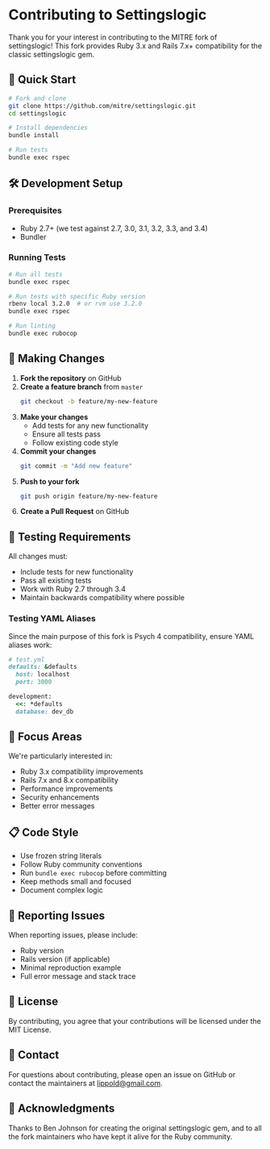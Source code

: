 # Contributing to Settingslogic

Thank you for your interest in contributing to the MITRE fork of settingslogic! This fork provides Ruby 3.x and Rails 7.x+ compatibility for the classic settingslogic gem.

## 🚀 Quick Start

```bash
# Fork and clone
git clone https://github.com/mitre/settingslogic.git
cd settingslogic

# Install dependencies
bundle install

# Run tests
bundle exec rspec
```

## 🛠️ Development Setup

### Prerequisites

- Ruby 2.7+ (we test against 2.7, 3.0, 3.1, 3.2, 3.3, and 3.4)
- Bundler

### Running Tests

```bash
# Run all tests
bundle exec rspec

# Run tests with specific Ruby version
rbenv local 3.2.0  # or rvm use 3.2.0
bundle exec rspec

# Run linting
bundle exec rubocop
```

## 📝 Making Changes

1. **Fork the repository** on GitHub
2. **Create a feature branch** from `master`
   ```bash
   git checkout -b feature/my-new-feature
   ```
3. **Make your changes**
   - Add tests for any new functionality
   - Ensure all tests pass
   - Follow existing code style
4. **Commit your changes**
   ```bash
   git commit -m "Add new feature"
   ```
5. **Push to your fork**
   ```bash
   git push origin feature/my-new-feature
   ```
6. **Create a Pull Request** on GitHub

## 🧪 Testing Requirements

All changes must:
- Include tests for new functionality
- Pass all existing tests
- Work with Ruby 2.7 through 3.4
- Maintain backwards compatibility where possible

### Testing YAML Aliases

Since the main purpose of this fork is Psych 4 compatibility, ensure YAML aliases work:

```ruby
# test.yml
defaults: &defaults
  host: localhost
  port: 3000

development:
  <<: *defaults
  database: dev_db
```

## 🎯 Focus Areas

We're particularly interested in:
- Ruby 3.x compatibility improvements
- Rails 7.x and 8.x compatibility
- Performance improvements
- Security enhancements
- Better error messages

## 📋 Code Style

- Use frozen string literals
- Follow Ruby community conventions
- Run `bundle exec rubocop` before committing
- Keep methods small and focused
- Document complex logic

## 🐛 Reporting Issues

When reporting issues, please include:
- Ruby version
- Rails version (if applicable)
- Minimal reproduction example
- Full error message and stack trace

## 📄 License

By contributing, you agree that your contributions will be licensed under the MIT License.

## 📧 Contact

For questions about contributing, please open an issue on GitHub or contact the maintainers at lippold@gmail.com.

## 🙏 Acknowledgments

Thanks to Ben Johnson for creating the original settingslogic gem, and to all the fork maintainers who have kept it alive for the Ruby community.